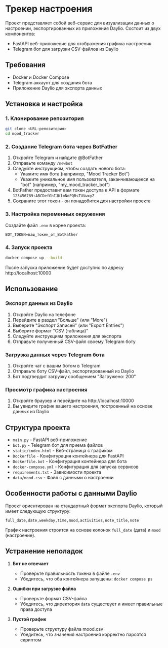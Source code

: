 # Трекер настроения

Проект представляет собой веб-сервис для визуализации данных о настроении, экспортированных из приложения Daylio. Состоит из двух компонентов:
- FastAPI веб-приложение для отображения графика настроения
- Telegram бот для загрузки CSV-файлов из Daylio

## Требования

- Docker и Docker Compose
- Telegram аккаунт для создания бота
- Приложение Daylio для экспорта данных

## Установка и настройка

### 1. Клонирование репозитория

```bash
git clone <URL-репозитория>
cd mood_tracker
```

### 2. Создание Telegram бота через BotFather

1. Откройте Telegram и найдите @BotFather
2. Отправьте команду `/newbot`
3. Следуйте инструкциям, чтобы создать нового бота:
   - Укажите имя бота (например, "Mood Tracker Bot")
   - Укажите уникальное имя пользователя, заканчивающееся на "bot" (например, "my_mood_tracker_bot")
4. BotFather предоставит вам токен доступа к API в формате `123456789:ABCDefGhIJKlmNoPQRsTUVwxyZ`
5. Сохраните этот токен - он понадобится для настройки проекта

### 3. Настройка переменных окружения

Создайте файл `.env` в корне проекта:

```
BOT_TOKEN=ваш_токен_от_BotFather
```

### 4. Запуск проекта

```bash
docker compose up --build
```

После запуска приложение будет доступно по адресу http://localhost:10000

## Использование

### Экспорт данных из Daylio

1. Откройте Daylio на телефоне
2. Перейдите в раздел "Больше" (или "More")
3. Выберите "Экспорт Записей" (или "Export Entries")
4. Выберите формат "CSV (таблица)"
5. Следуйте инструкциям приложения для экспорта
6. Отправьте полученный CSV-файл своему Telegram боту

### Загрузка данных через Telegram бота

1. Откройте чат с вашим ботом в Telegram
2. Отправьте боту CSV-файл, экспортированный из Daylio
3. Бот подтвердит загрузку сообщением "Загружено: 200"

### Просмотр графика настроения

1. Откройте браузер и перейдите на http://localhost:10000
2. Вы увидите график вашего настроения, построенный на основе данных из Daylio

## Структура проекта

- `main.py` - FastAPI веб-приложение
- `bot.py` - Telegram бот для приема файлов
- `static/index.html` - Веб-страница с графиком
- `Dockerfile` - Конфигурация контейнера для FastAPI
- `Dockerfile.bot` - Конфигурация контейнера для бота
- `docker-compose.yml` - Конфигурация для запуска сервисов
- `requirements.txt` - Зависимости проекта
- `data/mood.csv` - Файл с данными о настроении

## Особенности работы с данными Daylio

Проект ориентирован на стандартный формат экспорта Daylio, который имеет следующую структуру:
```
full_date,date,weekday,time,mood,activities,note_title,note
```

График настроения строится на основе колонок `full_date` (дата) и `mood` (настроение).

## Устранение неполадок

1. **Бот не отвечает**
   - Проверьте правильность токена в файле `.env`
   - Убедитесь, что оба контейнера запущены: `docker compose ps`
   
2. **Ошибки при загрузке файла**
   - Проверьте формат CSV-файла
   - Убедитесь, что директория `data` существует и имеет правильные права доступа

3. **Пустой график**
   - Проверьте структуру файла mood.csv
   - Убедитесь, что значения настроения корректно парсятся скриптом
